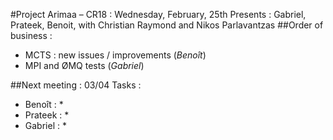 ﻿#Project Arimaa – CR18 : Wednesday, February, 25th
Presents : Gabriel, Prateek, Benoit, with Christian Raymond and Nikos Parlavantzas
##Order of business :
- MCTS : new issues / improvements (*Benoît*)
- MPI and ØMQ tests (*Gabriel*)

##Next meeting : 03/04
Tasks :
- Benoît :
  * 
- Prateek :
  * 
- Gabriel :
  * 
